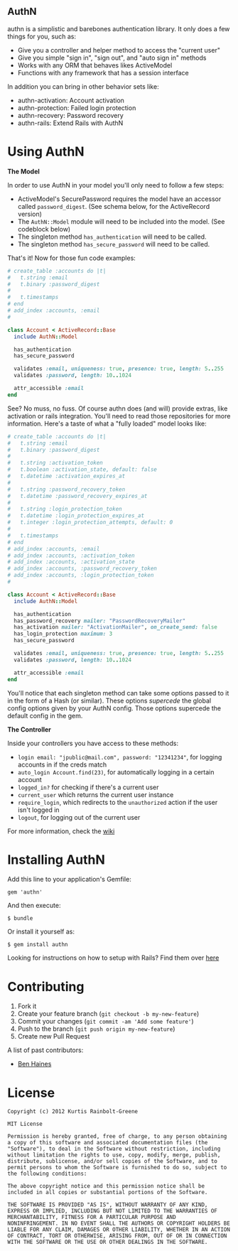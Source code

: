 AuthN
-----

authn is a simplistic and barebones authentication library.
It only does a few things for you, such as:

  * Give you a controller and helper method to access the "current user"
  * Give you simple "sign in", "sign out", and "auto sign in" methods
  * Works with any ORM that behaves likes ActiveModel
  * Functions with any framework that has a session interface

In addition you can bring in other behavior sets like:

  * authn-activation: Account activation
  * authn-protection: Failed login protection
  * authn-recovery: Password recovery
  * authn-rails: Extend Rails with AuthN

Using AuthN
===========

**The Model**

In order to use AuthN in your model you'll only need to follow a few steps:

  * ActiveModel's SecurePassword requires the model have an accessor called `password_digest`. (See schema below, for the ActiveRecord version)
  * The `AuthN::Model` module will need to be included into the model. (See codeblock below)
  * The singleton method `has_authentication` will need to be called.
  * The singleton method `has_secure_password` will need to be called.

That's it!
Now for those fun code examples:

``` ruby
# create_table :accounts do |t|
#   t.string :email
#   t.binary :password_digest
#
#   t.timestamps
# end
# add_index :accounts, :email
#

class Account < ActiveRecord::Base
  include AuthN::Model

  has_authentication
  has_secure_password

  validates :email, uniqueness: true, presence: true, length: 5..255
  validates :password, length: 10..1024

  attr_accessible :email
end
```

See?
No muss, no fuss.
Of course authn does (and will) provide extras, like activation or rails integration.
You'll need to read those repositories for more information.
Here's a taste of what a "fully loaded" model looks like:

``` ruby
# create_table :accounts do |t|
#   t.string :email
#   t.binary :password_digest
#
#   t.string :activation_token
#   t.boolean :activation_state, default: false
#   t.datetime :activation_expires_at
#
#   t.string :password_recovery_token
#   t.datetime :password_recovery_expires_at
#
#   t.string :login_protection_token
#   t.datetime :login_protection_expires_at
#   t.integer :login_protection_attempts, default: 0
#
#   t.timestamps
# end
# add_index :accounts, :email
# add_index :accounts, :activation_token
# add_index :accounts, :activation_state
# add_index :accounts, :password_recovery_token
# add_index :accounts, :login_protection_token
#

class Account < ActiveRecord::Base
  include AuthN::Model

  has_authentication
  has_password_recovery mailer: "PasswordRecoveryMailer"
  has_activation mailer: "ActivationMailer", on_create_send: false
  has_login_protection maximum: 3
  has_secure_password

  validates :email, uniqueness: true, presence: true, length: 5..255
  validates :password, length: 10..1024

  attr_accessible :email
end
```

You'll notice that each singleton method can take some options passed to it in the form of a Hash (or similar).
These options *supercede* the global config options given by your AuthN config.
Those options supercede the default config in the gem.


**The Controller**

Inside your controllers you have access to these methods:

  * `login email: "jpublic@mail.com", password: "12341234"`, for logging accounts in if the creds match
  * `auto_login Account.find(23)`, for automatically logging in a certain account
  * `logged_in?` for checking if there's a current user
  * `current_user` which returns the current user instance
  * `require_login`, which redirects to the `unauthorized` action if the user isn't logged in
  * `logout`, for logging out of the current user

For more information, check the [wiki](/wiki)

Installing AuthN
================

Add this line to your application's Gemfile:

    gem 'authn'

And then execute:

    $ bundle

Or install it yourself as:

    $ gem install authn

Looking for instructions on how to setup with Rails?
Find them over [here](https://github.com/krainboltgreene/authn-rails)


Contributing
============

  1. Fork it
  2. Create your feature branch (`git checkout -b my-new-feature`)
  3. Commit your changes (`git commit -am 'Add some feature'`)
  4. Push to the branch (`git push origin my-new-feature`)
  5. Create new Pull Request
  
A list of past contributors:

  - [Ben Haines](https://github.com/b3nhain3s)

License
=======

    Copyright (c) 2012 Kurtis Rainbolt-Greene

    MIT License

    Permission is hereby granted, free of charge, to any person obtaining
    a copy of this software and associated documentation files (the
    "Software"), to deal in the Software without restriction, including
    without limitation the rights to use, copy, modify, merge, publish,
    distribute, sublicense, and/or sell copies of the Software, and to
    permit persons to whom the Software is furnished to do so, subject to
    the following conditions:

    The above copyright notice and this permission notice shall be
    included in all copies or substantial portions of the Software.

    THE SOFTWARE IS PROVIDED "AS IS", WITHOUT WARRANTY OF ANY KIND,
    EXPRESS OR IMPLIED, INCLUDING BUT NOT LIMITED TO THE WARRANTIES OF
    MERCHANTABILITY, FITNESS FOR A PARTICULAR PURPOSE AND
    NONINFRINGEMENT. IN NO EVENT SHALL THE AUTHORS OR COPYRIGHT HOLDERS BE
    LIABLE FOR ANY CLAIM, DAMAGES OR OTHER LIABILITY, WHETHER IN AN ACTION
    OF CONTRACT, TORT OR OTHERWISE, ARISING FROM, OUT OF OR IN CONNECTION
    WITH THE SOFTWARE OR THE USE OR OTHER DEALINGS IN THE SOFTWARE.

